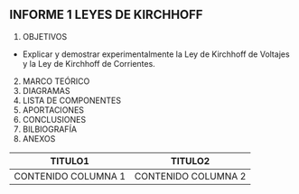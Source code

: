 **INFORME 1 LEYES DE KIRCHHOFF**
-
1. OBJETIVOS
- Explicar y demostrar experimentalmente la Ley de Kirchhoff de Voltajes y la Ley de
Kirchhoff de Corrientes.
2. MARCO TEÓRICO
3. DIAGRAMAS
4. LISTA DE COMPONENTES
5. APORTACIONES
6. CONCLUSIONES
7. BILBIOGRAFÍA
8. ANEXOS

| TITULO1| TITULO2|
| ----- | ---- |
| CONTENIDO COLUMNA 1 | CONTENIDO COLUMNA 2 |

